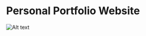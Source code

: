# Personal Portfolio Website

![Alt text](https://i.imgur.com/z87uwVA.jpg "Personal portfolio image")
